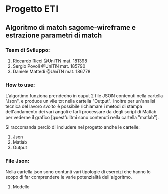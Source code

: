 # Progetto ETI
## Algoritmo di match sagome-wireframe e estrazione parametri di match 
### Team di Sviluppo:
1) Riccardo Ricci @UniTN mat. 181398 
2) Sergio Povoli @UniTN mat. 185790 
3) Daniele Mattedi @UniTN mat. 186778
### How to use:
L'algortimo funziona prendedno in ouput 2 file JSON contenuti nella cartella "Json", e produce un vile txt nella cartella "Output". Inoltre per un'analisi tecnica del lavoro svolto è possibile richiamare i metodi di stampa dell'andamento dei vari angoli e farli processare da degli script di Matlab per vederne il grafico [quest'ulitmi sono contenuti nella cartella "matlab"].

Si raccomanda perciò di includere nel progetto anche le cartelle:
1) Json
2) Matlab
3) Output

### File Json:
Nella cartella json sono contunti vari tipologie di esercizi che hanno lo scopo di far comprendere le varie potenzialità dell'algoritmo.
1) Modello
